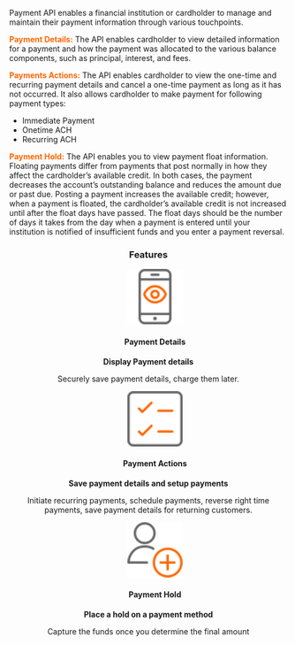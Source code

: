  
Payment API enables a financial institution or cardholder to manage and maintain their payment information through various touchpoints.

**<span style="color:#ff6600;">Payment Details:</span>** The API enables cardholder to view detailed information for a payment and how the payment was allocated to the various balance components, such as principal, interest, and fees.

**<span style="color:#ff6600;">Payments Actions:</span>** The API  enables cardholder to view the one-time and recurring payment details and cancel a one-time payment as long as it has not occurred. It also allows cardholder to make payment  for following payment types: <br>

* Immediate Payment
* Onetime ACH
* Recurring ACH

**<span style="color:#ff6600;">Payment Hold:</span>** The API enables you to view payment float information. Floating payments differ from payments that post normally in how they affect the cardholder’s available credit. In both cases, the payment decreases the account’s outstanding balance and reduces the amount due or past due. Posting a payment increases the available credit; however, when a payment is floated, the cardholder’s available credit is not increased until after the float days have passed. The float days should be the number of days it takes from the day when a payment is entered until your institution is notified of insufficient funds and you enter a payment reversal.
 <h3 style="text-align: center">Features</h3>

<style>
.col-md-4 ul li {
    list-style: none;
}
</style>

<div class="row" style="text-align:center;" markdown=1>
<div class="col-md-4" markdown=1>

*   ![](assets/images/access-account-information.png)
    
    #### Payment Details

**Display Payment details**

Securely save payment details, charge them later.

</div>
<div class="col-md-4" markdown=1>

*   ![](assets/images/retrieve-statements.png)

    #### Payment Actions

**Save payment details and setup payments**

Initiate recurring payments, schedule payments, reverse right time payments, save payment details for returning customers.

</div>
<div class="col-md-4" markdown=1>

*   ![](assets/images/retrieve-account-limits.png)
    
    #### Payment Hold

**Place a hold on a payment method**

Capture the funds once you determine the final amount
    
</div>
</div>

